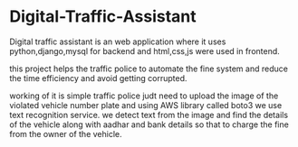 # Digital-Traffic-Assistant

Digital traffic assistant is an web application where it uses python,django,mysql for backend and 
html,css,js were used in frontend.

this project helps the traffic police to automate the fine system and reduce the time efficiency and avoid getting corrupted.

working of it is simple traffic police judt need to upload the image of the violated vehicle number plate
and using AWS library called boto3 we use text recognition service.
we detect text from the image and find the details of the vehicle along with aadhar and bank details so that to charge the fine
from the owner of the vehicle.
